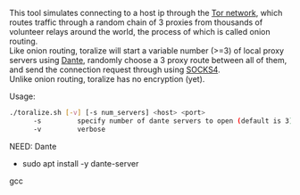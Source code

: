 This tool simulates connecting to a host ip through the [Tor network](https://en.wikipedia.org/wiki/Tor_(network)), which routes traffic through a random chain of 3 proxies from thousands of volunteer relays around the world, the process of which is called onion routing.\
Like onion routing, toralize will start a variable number (>=3) of local proxy servers using [Dante](https://www.inet.no/dante/), randomly choose a 3 proxy route between all of them, and send the connection request through using [SOCKS4](https://www.openssh.com/txt/socks4.protocol). \
Unlike onion routing, toralize has no encryption (yet).

Usage: 
```bash
./toralize.sh [-v] [-s num_servers] <host> <port>
      -s         specify number of dante servers to open (default is 3)
      -v         verbose
```

NEED:
Dante
- sudo apt install -y dante-server

gcc
